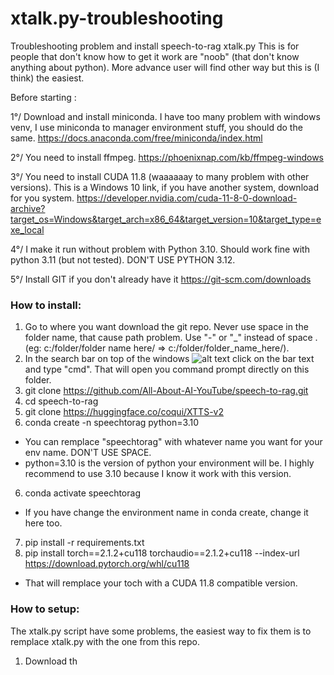 # xtalk.py-troubleshooting
Troubleshooting problem and install speech-to-rag xtalk.py
This is for people that don't know how to get it work are "noob" (that don't know anything about python).
More advance user will find other way but this is (I think) the easiest.

Before starting :

1°/ Download and install miniconda.
I have too many problem with windows venv, I use miniconda to manager environment stuff, you should do the same.
https://docs.anaconda.com/free/miniconda/index.html

2°/ You need to install ffmpeg.
https://phoenixnap.com/kb/ffmpeg-windows

3°/ You need to install CUDA 11.8 (waaaaaay to many problem with other versions).
This is a Windows 10 link, if you have another system, download for you system.
https://developer.nvidia.com/cuda-11-8-0-download-archive?target_os=Windows&target_arch=x86_64&target_version=10&target_type=exe_local

4°/ I make it run without problem with Python 3.10. Should work fine with python 3.11 (but not tested). DON'T USE PYTHON 3.12.

5°/ Install GIT if you don't already have it https://git-scm.com/downloads


### How to install:

1. Go to where you want download the git repo. Never use space in the folder name, that cause path problem.
Use "-" or "_" instead of space . (eg: c:/folder/folder name here/ => c:/folder/folder_name_here/).
2. In the search bar on top of the windows
![alt text](https://imgur.com/DR0IY2X.png) 
click on the bar text and type "cmd".
That will open you command prompt directly on this folder.
3. git clone https://github.com/All-About-AI-YouTube/speech-to-rag.git
4. cd speech-to-rag
5. git clone https://huggingface.co/coqui/XTTS-v2
6. conda create -n speechtorag python=3.10
- You can remplace "speechtorag" with whatever name you want for your env name. DON'T USE SPACE.
- python=3.10 is the version of python your environment will be. I highly recommend to use 3.10 because I know it work with this version.
6. conda activate speechtorag
  - If you have change the environment name in conda create, change it here too.
7. pip install -r requirements.txt
8. pip install torch==2.1.2+cu118 torchaudio==2.1.2+cu118 --index-url https://download.pytorch.org/whl/cu118
- That will remplace your toch with a CUDA 11.8 compatible version.

### How to setup:

The xtalk.py script have some problems, the easiest way to fix them is to remplace xtalk.py with the one from this repo.
1. Download th


